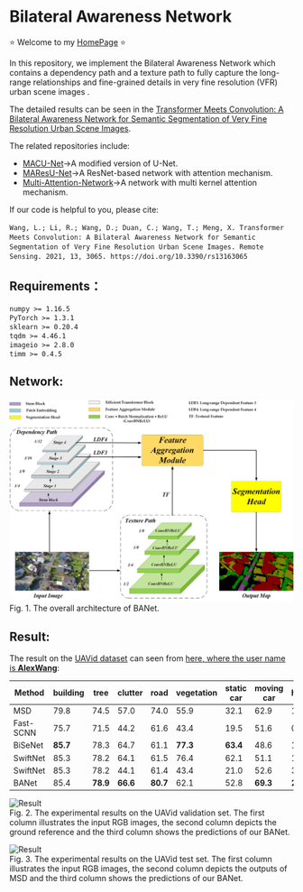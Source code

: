 #  Bilateral Awareness Network

⭐ Welcome to my [HomePage](https://lironui.github.io/) ⭐ 

In this repository, we implement the Bilateral Awareness Network which contains a dependency path and a texture path to fully capture the long-range relationships and fine-grained details in very fine resolution (VFR) urban scene images . 

The detailed results can be seen in the [Transformer Meets Convolution: A Bilateral Awareness Network for Semantic Segmentation of Very Fine Resolution Urban Scene Images](https://www.mdpi.com/2072-4292/13/16/3065).

The related repositories include:
* [MACU-Net](https://github.com/lironui/MACU-Net)->A modified version of U-Net.
* [MAResU-Net](https://github.com/lironui/MAResU-Net)->A ResNet-based network with attention mechanism.
* [Multi-Attention-Network](https://github.com/lironui/Multi-Attention-Network)->A network with multi kernel attention mechanism.

If our code is helpful to you, please cite:

`Wang, L.; Li, R.; Wang, D.; Duan, C.; Wang, T.; Meng, X. Transformer Meets Convolution: A Bilateral Awareness Network for Semantic Segmentation of Very Fine Resolution Urban Scene Images. Remote Sensing. 2021, 13, 3065. https://doi.org/10.3390/rs13163065`

Requirements：
------- 
```
numpy >= 1.16.5
PyTorch >= 1.3.1
sklearn >= 0.20.4
tqdm >= 4.46.1
imageio >= 2.8.0
timm >= 0.4.5
```

Network:
------- 
![network](https://github.com/lironui/BANet/blob/main/figure/network.png)  
Fig. 1.  The overall architecture of BANet.

Result:
------- 
The result on the [UAVid dataset](https://uavid.nl/) can seen from [here, where the user name is **AlexWang**](https://competitions.codalab.org/competitions/25224#results):

| Method    | building | tree     | clutter   | road     | vegetation | static car | moving car | human    | mIoU     | 
|-----------|----------|----------|-----------|----------|------------|------------|------------|----------|----------| 
| MSD       | 79.8     | 74.5     | 57.0      | 74.0     | 55.9       | 32.1       | 62.9       | 19.7     | 57.0     | 
| Fast-SCNN | 75.7     | 71.5     | 44.2      | 61.6     | 43.4       | 19.5       | 51.6       | 0.0      | 45.9     | 
| BiSeNet   | **85.7** | 78.3     | 64.7      | 61.1     | **77.3**   | **63.4**   | 48.6       | 17.5     | 61.5     | 
| SwiftNet  | 85.3     | 78.2     | 64.1      | 61.5     | 76.4       | 62.1       | 51.1       | 15.7     | 61.1     | 
| SwiftNet  | 85.3     | 78.2     | 44.1      | 61.4     | 43.4       | 21.0       | 52.6       | 3.6      | 47.0     | 
| BANet     | 85.4     | **78.9** | **66.6**  | **80.7** | 62.1       | 52.8       | **69.3**   | **21.0** | **64.6** | 


![Result](https://github.com/lironui/BANet/blob/main/figure/UAVid%20-%20val.png)  
Fig. 2. The experimental results on the UAVid validation set. The first column illustrates the input RGB images, the second column depicts the ground reference and the third column shows the predictions of our BANet.

![Result](https://github.com/lironui/BANet/blob/main/figure/UAVid.png)  
Fig. 3.  The experimental results on the UAVid test set. The first column illustrates the input RGB images, the second column depicts the outputs of MSD and the third column shows the predictions of our BANet. 

